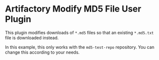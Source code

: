 Artifactory Modify MD5 File User Plugin
=======================================

This plugin modifies downloads of `*.md5` files so that an existing `*.md5.txt` file is downloaded instead.

In this example, this only works with the `md5-test-repo` repository. You can change this according to your needs.
